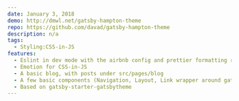 ```yaml
---
date: January 3, 2018
demo: http://dmwl.net/gatsby-hampton-theme
repo: https://github.com/davad/gatsby-hampton-theme
description: n/a
tags:
  - Styling:CSS-in-JS
features:
  - Eslint in dev mode with the airbnb config and prettier formatting rules
  - Emotion for CSS-in-JS
  - A basic blog, with posts under src/pages/blog
  - A few basic components (Navigation, Layout, Link wrapper around gatsby-link))
  - Based on gatsby-starter-gatsbytheme
---
```

